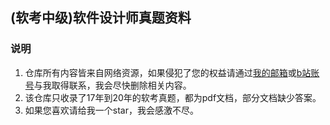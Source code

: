 ## (软考中级)软件设计师真题资料

### 说明
1. 仓库所有内容皆来自网络资源，如果侵犯了您的权益请通过[我的邮箱](1246450339@qq.com)或[b站账号](https://space.bilibili.com/3368545)与我取得联系，我会尽快删除相关内容。
2. 该仓库只收录了17年到20年的软考真题，都为pdf文档，部分文档缺少答案。
3. 如果您喜欢请给我一个star，我会感激不尽。
